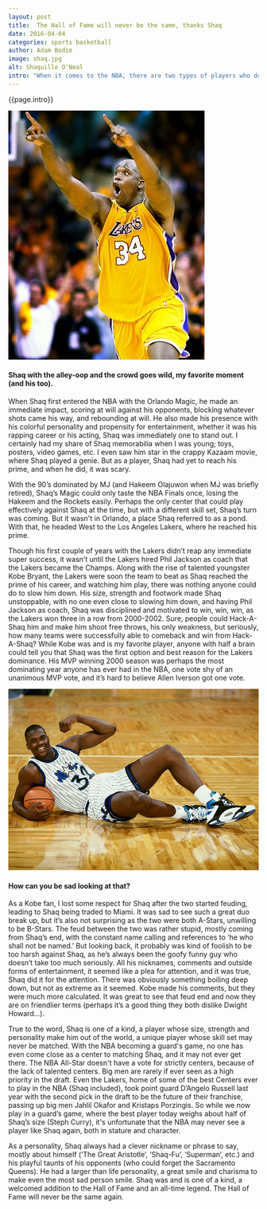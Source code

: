 ```yaml
---
layout: post
title:  The Hall of Fame will never be the same, thanks Shaq
date: 2016-04-04
categories: sports basketball
author: Adam Bodie
image: shaq.jpg
alt: Shaquille O'Neal
intro: "When it comes to the NBA, there are two types of players who dominate; players with amazing skills and smarts, and players with an unmatched physical advantage, players I like to call ‘a physical freak of nature.’ While players like Michael Jordan and Kobe Bryant will come and go, the physical freaks are rarer, and though not all players in the category are elite, the ones who do are able to use their advantageous attributes effectively and skillfully. Today, it comes as no surprise that Shaquille O’Neal, a man who needs no introduction, was selected to join the Basketball Hall of Fame. There was never a player like Shaq when he was playing, and with the changing of the style of play in professional basketball, there will probably never be a player as dominant and larger-than-life as Shaq, both physically and verbally."
---
```


<div class="article">
<p>{{page.intro}}</p>

<div class="blog-pic">
		<img src="/img/shaq.jpg" data-toggle="tooltip" title="Shaq with the alley-oop and the crowd goes wild, my favorite moment (and his too)." class="image block img-responsive">
	<h4>Shaq with the alley-oop and the crowd goes wild, my favorite moment (and his too).</h4>
</div>

<p>When Shaq first entered the NBA with the Orlando Magic, he made an immediate impact, scoring at will against his opponents, blocking whatever shots came his way, and rebounding at will.  He also made his presence with his colorful personality and propensity for entertainment,  whether it was his rapping career or his acting, Shaq was immediately one to stand out.  I certainly had my share of Shaq memorabilia when I was young; toys, posters, video games, etc.  I even saw him star in the crappy Kazaam movie, where Shaq played a genie.  But as a player, Shaq had yet to reach his prime, and when he did, it was scary.</p>

<p>With the 90’s dominated by MJ (and Hakeem Olajuwon when MJ was briefly retired), Shaq’s Magic could only taste the NBA Finals once, losing the Hakeem and the Rockets easily.  Perhaps the only center that could play effectively against Shaq at the time, but with a different skill set, Shaq’s turn was coming.  But it wasn't in Orlando, a place Shaq referred to as a pond.  With that, he headed West to the Los Angeles Lakers, where he reached his prime.</p>

<p>Though his first couple of years with the Lakers didn’t reap any immediate super success, it wasn’t until the Lakers hired Phil Jackson as coach that the Lakers became the Champs.  Along with the rise of talented youngster Kobe Bryant, the Lakers were soon the team to beat as Shaq reached the prime of his career, and watching him play, there was nothing anyone could do to slow him down.  His size, strength and footwork made Shaq unstoppable, with no one even close to slowing him down, and having Phil Jackson as coach, Shaq was disciplined and motivated to win, win, win, as the Lakers won three in a row from 2000-2002.  Sure, people could Hack-A-Shaq him and make him shoot free throws, his only weakness, but seriously, how many teams were successfully able to comeback and win from Hack-A-Shaq?  While Kobe was and is my favorite player, anyone with half a brain could tell you that Shaq was the first option and best reason for the Lakers dominance.  His MVP winning 2000 season was perhaps the most dominating year anyone has ever had in the NBA, one vote shy of an unanimous MVP vote, and it’s hard to believe Allen Iverson got one vote.</p>

<div class="blog-pic">
	<img src="/img/shaq2.jpg" data-toggle="tooltip" title="How can you be sad looking at that?" class="image block img-responsive">
	<h4>How can you be sad looking at that?</h4>
</div>



<p>As a Kobe fan, I lost some respect for Shaq after the two started feuding, leading to Shaq being traded to Miami.  It was sad to see such a great duo break up, but it’s also not surprising as the two were both A-Stars, unwilling to be B-Stars.  The feud between the two was rather stupid, mostly coming from Shaq’s end, with the constant name calling and references to ‘he who shall not be named.’  But looking back, it probably was kind of foolish to be too harsh against Shaq, as he’s always been the goofy funny guy who doesn’t take too much seriously.  All his nicknames, comments and outside forms of entertainment, it seemed like a plea for attention, and it was true, Shaq did it for the attention.  There was obviously something boiling deep down, but not as extreme as it seemed.  Kobe made his comments, but they were much more calculated.  It was great to see that feud end and now they are on friendlier terms (perhaps it’s a good thing they both dislike Dwight Howard…).</p>

<p>True to the word, Shaq is one of a kind, a player whose size, strength and personality make him out of the world, a unique player whose skill set may never be matched.  With the NBA becoming a guard's game, no one has even come close as a center to matching Shaq, and it may not ever get there.  The NBA All-Star doesn't have a vote for strictly centers, because of the lack of talented centers.  Big men are rarely if ever seen as a high priority in the draft.  Even the Lakers, home of some of the best Centers ever to play in the NBA (Shaq included), took point guard D’Angelo Russell last year with the second pick in the draft to be the future of their franchise, passing up big men Jahlil Okafor and Kristaps Porzingis.  So while we now play in a guard’s game, where the best player today weighs about half of Shaq’s size (Steph Curry), it's unfortunate that the NBA may never see a player like Shaq again, both in stature and character.</p>

<p>As a personality, Shaq always had a clever nickname or phrase to say, mostly about himself (‘The Great Aristotle’, ‘Shaq-Fu’, ‘Superman’, etc.) and his playful taunts of his opponents (who could forget the Sacramento Queens).  He had a larger than life personality, a great smile and charisma to make even the most sad person smile.  Shaq was and is one of a kind, a welcomed addition to the Hall of Fame and an all-time legend.  The Hall of Fame will never be the same again.</p>
</div>